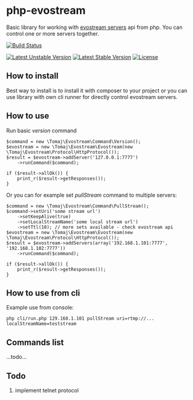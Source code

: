 php-evostream
=============

Basic library for working with [evostream servers](https://evostream.com) api from php.
You can control one or more servers together.

[![Build Status](https://travis-ci.org/tomaj/php-evostream.svg?branch=master)](https://travis-ci.org/tomaj/php-evostream)

[![Latest Unstable Version](https://poser.pugx.org/tomaj/php-evostream/v/unstable.svg)](https://packagist.org/packages/tomaj/php-evostream)
[![Latest Stable Version](https://poser.pugx.org/tomaj/php-evostream/v/stable.svg)](https://packagist.org/packages/tomaj/php-evostream)
[![License](https://poser.pugx.org/tomaj/php-evostream/license.svg)](https://packagist.org/packages/tomaj/php-evostream)


How to install
--------------

Best way to install is to install it with composer to your project or you can use library with own cli runner for directly control evostream servers.

How to use
----------

Run basic *version* command 

```
$command = new \Tomaj\Evostream\Command\Version();
$evostream = new \Tomaj\Evostream\Evostream(new \Tomaj\Evostream\Protocol\HttpProtocol());
$result = $evostream->addServer('127.0.0.1:7777')
	->runCommand($command);

if ($result->allOk()) {
	print_r($result->getResponses());
}
```

Or you can for example set *pullStream* command to multiple servers:

```
$command = new \Tomaj\Evostream\Command\PullStream();
$command->setUri('some stream url')
	->setKeepAlive(true)
	->setLocalStreamName('some local stream url')
	->setTtl(10); // more sets available - check evostream api
$evostream = new \Tomaj\Evostream\Evostream(new \Tomaj\Evostream\Protocol\HttpProtocol());
$result = $evostream->addServers(array('192.168.1.101:7777', '192.168.1.102:7777'))
	->runCommand($command);

if ($result->allOk()) {
	print_r($result->getResponses());
}
```

How to use from cli
-------------------

Example use from console:

```
php cli/run.php 129.168.1.101 pullStream uri=rtmp://... localStreamName=teststream 
```

Commands list
-------------

...todo...

Todo
----

1. implement telnet protocol